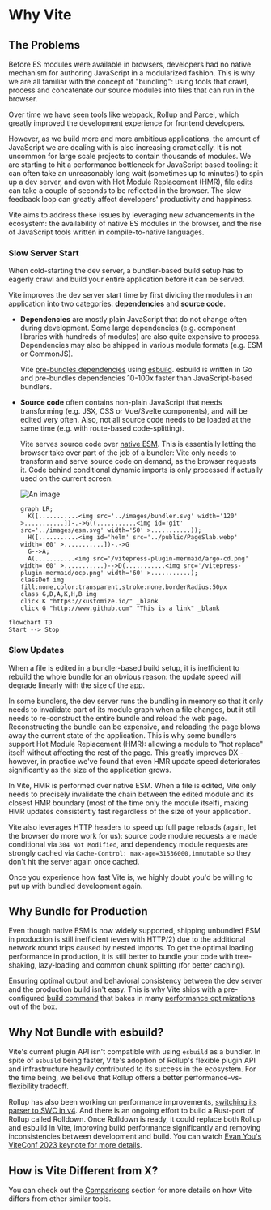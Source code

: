 # Why Vite

## The Problems

Before ES modules were available in browsers, developers had no native mechanism for authoring JavaScript in a modularized fashion. This is why we are all familiar with the concept of "bundling": using tools that crawl, process and concatenate our source modules into files that can run in the browser.

Over time we have seen tools like [webpack](https://webpack.js.org/), [Rollup](https://rollupjs.org) and [Parcel](https://parceljs.org/), which greatly improved the development experience for frontend developers.

However, as we build more and more ambitious applications, the amount of JavaScript we are dealing with is also increasing dramatically. It is not uncommon for large scale projects to contain thousands of modules. We are starting to hit a performance bottleneck for JavaScript based tooling: it can often take an unreasonably long wait (sometimes up to minutes!) to spin up a dev server, and even with Hot Module Replacement (HMR), file edits can take a couple of seconds to be reflected in the browser. The slow feedback loop can greatly affect developers' productivity and happiness.

Vite aims to address these issues by leveraging new advancements in the ecosystem: the availability of native ES modules in the browser, and the rise of JavaScript tools written in compile-to-native languages.

### Slow Server Start

When cold-starting the dev server, a bundler-based build setup has to eagerly crawl and build your entire application before it can be served.

Vite improves the dev server start time by first dividing the modules in an application into two categories: **dependencies** and **source code**.

- **Dependencies** are mostly plain JavaScript that do not change often during development. Some large dependencies (e.g. component libraries with hundreds of modules) are also quite expensive to process. Dependencies may also be shipped in various module formats (e.g. ESM or CommonJS).

  Vite [pre-bundles dependencies](./dep-pre-bundling) using [esbuild](https://esbuild.github.io/). esbuild is written in Go and pre-bundles dependencies 10-100x faster than JavaScript-based bundlers.

- **Source code** often contains non-plain JavaScript that needs transforming (e.g. JSX, CSS or Vue/Svelte components), and will be edited very often. Also, not all source code needs to be loaded at the same time (e.g. with route-based code-splitting).

  Vite serves source code over [native ESM](https://developer.mozilla.org/en-US/docs/Web/JavaScript/Guide/Modules). This is essentially letting the browser take over part of the job of a bundler: Vite only needs to transform and serve source code on demand, as the browser requests it. Code behind conditional dynamic imports is only processed if actually used on the current screen.

  ![An image](../images/bundler.svg)

  ```mermaid
  graph LR;
    K([...........<img src='../images/bundler.svg' width='120' >...........])-.->G((...........<img id='git' src='../images/esm.svg' width='50' >...........));
    H([...........<img id='helm' src='../public/PageSlab.webp' width='60' >...........])-.->G
    G-->A;
    A(...........<img src='/vitepress-plugin-mermaid/argo-cd.png' width='60' >...........)-->D(...........<img src='/vitepress-plugin-mermaid/ocp.png' width='60' >...........);
  classDef img fill:none,color:transparent,stroke:none,borderRadius:50px
  class G,D,A,K,H,B img
  click K "https://kustomize.io/" _blank
  click G "http://www.github.com" "This is a link" _blank
  ```

```mermaid
flowchart TD
Start --> Stop
```

<script setup>
// import bundlerSvg from '../images/bundler.svg?raw'
// import esmSvg from '../images/esm.svg?raw'
</script>
<!-- <svg-image :svg="bundlerSvg" /> -->
<!-- <svg-image :svg="esmSvg" /> -->

### Slow Updates

When a file is edited in a bundler-based build setup, it is inefficient to rebuild the whole bundle for an obvious reason: the update speed will degrade linearly with the size of the app.

In some bundlers, the dev server runs the bundling in memory so that it only needs to invalidate part of its module graph when a file changes, but it still needs to re-construct the entire bundle and reload the web page. Reconstructing the bundle can be expensive, and reloading the page blows away the current state of the application. This is why some bundlers support Hot Module Replacement (HMR): allowing a module to "hot replace" itself without affecting the rest of the page. This greatly improves DX - however, in practice we've found that even HMR update speed deteriorates significantly as the size of the application grows.

In Vite, HMR is performed over native ESM. When a file is edited, Vite only needs to precisely invalidate the chain between the edited module and its closest HMR boundary (most of the time only the module itself), making HMR updates consistently fast regardless of the size of your application.

Vite also leverages HTTP headers to speed up full page reloads (again, let the browser do more work for us): source code module requests are made conditional via `304 Not Modified`, and dependency module requests are strongly cached via `Cache-Control: max-age=31536000,immutable` so they don't hit the server again once cached.

Once you experience how fast Vite is, we highly doubt you'd be willing to put up with bundled development again.

## Why Bundle for Production

Even though native ESM is now widely supported, shipping unbundled ESM in production is still inefficient (even with HTTP/2) due to the additional network round trips caused by nested imports. To get the optimal loading performance in production, it is still better to bundle your code with tree-shaking, lazy-loading and common chunk splitting (for better caching).

Ensuring optimal output and behavioral consistency between the dev server and the production build isn't easy. This is why Vite ships with a pre-configured [build command](./build) that bakes in many [performance optimizations](./features#build-optimizations) out of the box.

## Why Not Bundle with esbuild?

Vite's current plugin API isn't compatible with using `esbuild` as a bundler. In spite of `esbuild` being faster, Vite's adoption of Rollup's flexible plugin API and infrastructure heavily contributed to its success in the ecosystem. For the time being, we believe that Rollup offers a better performance-vs-flexibility tradeoff.

Rollup has also been working on performance improvements, [switching its parser to SWC in v4](https://github.com/rollup/rollup/pull/5073). And there is an ongoing effort to build a Rust-port of Rollup called Rolldown. Once Rolldown is ready, it could replace both Rollup and esbuild in Vite, improving build performance significantly and removing inconsistencies between development and build. You can watch [Evan You's ViteConf 2023 keynote for more details](https://youtu.be/hrdwQHoAp0M).

## How is Vite Different from X?

You can check out the [Comparisons](./comparisons) section for more details on how Vite differs from other similar tools.

```

```
